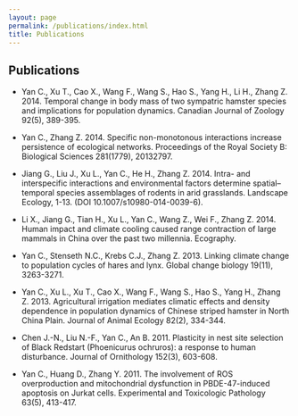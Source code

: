 ```yaml
---
layout: page
permalink: /publications/index.html
title: Publications
---
```

## Publications
  - Yan C., Xu T., Cao X., Wang F., Wang S., Hao S., Yang H., Li H., Zhang Z. 2014. Temporal change in body mass of two sympatric hamster species and implications for population dynamics. Canadian Journal of Zoology 92(5), 389-395.
  - Yan C., Zhang Z. 2014. Specific non-monotonous interactions increase persistence of ecological networks. Proceedings of the Royal Society B: Biological Sciences 281(1779), 20132797.

  - Jiang G., Liu J., Xu L., Yan C., He H., Zhang Z. 2014. Intra- and interspecific interactions and environmental factors determine spatial–temporal species assemblages of rodents in arid grasslands. Landscape Ecology, 1-13. (DOI 10.1007/s10980-014-0039-6).

  - Li X., Jiang G., Tian H., Xu L., Yan C., Wang Z., Wei F., Zhang Z. 2014. Human impact and climate cooling caused range contraction of large mammals in China over the past two millennia. Ecography.

  - Yan C., Stenseth N.C., Krebs C.J., Zhang Z. 2013. Linking climate change to population cycles of hares and lynx. Global change biology 19(11), 3263-3271.

  - Yan C., Xu L., Xu T., Cao X., Wang F., Wang S., Hao S., Yang H., Zhang Z. 2013. Agricultural irrigation mediates climatic effects and density dependence in population dynamics of Chinese striped hamster in North China Plain. Journal of Animal Ecology 82(2), 334-344.

  - Chen J.-N., Liu N.-F., Yan C., An B. 2011. Plasticity in nest site selection of Black Redstart (Phoenicurus ochruros): a response to human disturbance. Journal of Ornithology 152(3), 603-608.

  - Yan C., Huang D., Zhang Y. 2011. The involvement of ROS overproduction and mitochondrial dysfunction in PBDE-47-induced apoptosis on Jurkat cells. Experimental and Toxicologic Pathology 63(5), 413-417.

